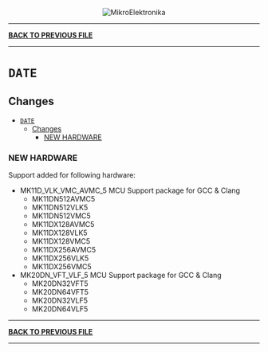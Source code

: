 <p align="center">
  <img src="http://www.mikroe.com/img/designs/beta/logo_small.png?raw=true" alt="MikroElektronika"/>
</p>

---

**[BACK TO PREVIOUS FILE](../changelog.md)**

---

# `DATE`

## Changes

- [`DATE`](#date)
  - [Changes](#changes)
    - [NEW HARDWARE](#new-hardware)

### NEW HARDWARE

Support added for following hardware:

+ MK11D_VLK_VMC_AVMC_5 MCU Support package for GCC & Clang
  + MK11DN512AVMC5
  + MK11DN512VLK5
  + MK11DN512VMC5
  + MK11DX128AVMC5
  + MK11DX128VLK5
  + MK11DX128VMC5
  + MK11DX256AVMC5
  + MK11DX256VLK5
  + MK11DX256VMC5
+ MK20DN_VFT_VLF_5 MCU Support package for GCC & Clang
  + MK20DN32VFT5
  + MK20DN64VFT5
  + MK20DN32VLF5
  + MK20DN64VLF5

---

**[BACK TO PREVIOUS FILE](../changelog.md)**

---
